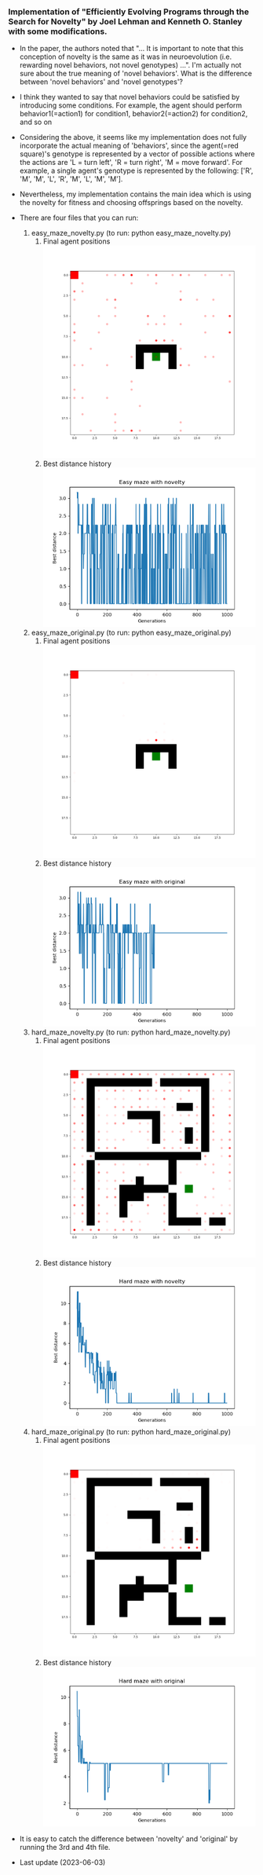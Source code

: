 ### Implementation of "Efficiently Evolving Programs through the Search for Novelty" by Joel Lehman and Kenneth O. Stanley with some modifications. 
- In the paper, the authors noted that "... It is important to note that this conception 
of novelty is the same as it was in neuroevolution 
(i.e. rewarding novel behaviors, not novel genotypes) ...".
I'm actually not sure about the true meaning of 'novel behaviors'. 
What is the difference between 'novel behaviors' and 'novel genotypes'?
- I think they wanted to say that novel behaviors could be satisfied by 
introducing some conditions. For example, the agent should perform 
behavior1(=action1) for condition1, behavior2(=action2) for condition2, and so on 
- Considering the above, it seems like my implementation does not fully 
incorporate the actual meaning of 'behaviors', since the agent(=red square)'s 
genotype is represented by a vector of possible actions where the actions 
are 'L = turn left', 'R = turn right', 'M = move forward'. 
For example, a single agent's genotype is represented by the following:
['R', 'M', 'M', 'L', 'R', 'M', 'L', 'M', 'M'].
- Nevertheless, my implementation contains the main idea which is using the novelty for fitness and choosing offsprings based on the novelty.
- There are four files that you can run:
  1. easy_maze_novelty.py (to run: python easy_maze_novelty.py)
     1. Final agent positions<br>
        ![easy maze novelty final agent positions](results/easy%20maze%20novelty%20final%20agent%20pos.png)
     2. Best distance history<br>
        ![easy maze novelty history](results/easy%20maze%20novelty%20history.png)
  2. easy_maze_original.py (to run: python easy_maze_original.py)
     1. Final agent positions <br>
        ![easy maze original final agent positions](results/easy%20maze%20original%20final%20agent%20pos.png)
     2. Best distance history<br>
        ![easy maze original final agent positions](results/easy%20maze%20original%20final%20history.png)
  3. hard_maze_novelty.py (to run: python hard_maze_novelty.py)
     1. Final agent positions<br>
        ![hard maze novelty final agent positions](results/hard%20maze%20novelty%20final%20agent%20pos.png)
     2. Best distance history<br>
        ![hard maze novelty history](results/hard%20maze%20novelty%20history.png)
  4. hard_maze_original.py (to run: python hard_maze_original.py)
     1. Final agent positions<br>
        ![hard maze original final agent positions](results/hard%20maze%20original%20final%20agent%20pos.png)
     2. Best distance history<br>
        ![hard maze original history](results/hard%20maze%20original%20history.png)

- It is easy to catch the difference between 'novelty' and 'original' by running the 3rd and 4th file.
- Last update (2023-06-03)
